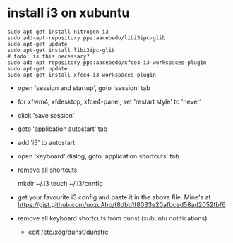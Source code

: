 # install i3 on xubuntu

```
sudo apt-get install nitrogen i3
sudo add-apt-repository ppa:aacebedo/libi3ipc-glib
sudo apt-get update
sudo apt-get install libi3ipc-glib
# todo: is this necessary?
sudo add-apt-repository ppa:aacebedo/xfce4-i3-workspaces-plugin
sudo apt-get update
sudo apt-get install xfce4-i3-workspaces-plugin
```

- open 'session and startup', goto 'session' tab
- for xfwm4, xfdesktop, xfce4-panel, set 'restart style' to 'never'
- click 'save session'
- goto 'application autostart' tab
- add 'i3' to autostart
- open 'keyboard' dialog, goto 'application shortcuts' tab
- remove all shortcuts

    mkdir ~/.i3
    touch ~/.i3/config

- get your favourite i3 config and paste it in the above file. Mine's at
  https://gist.github.com/uozuAho/f8dbb1f8033e20afbced58ad2052fbf6

- remove all keyboard shortcuts from dunst (xubuntu notifications):
    + edit /etc/xdg/dunst/dunstrc
